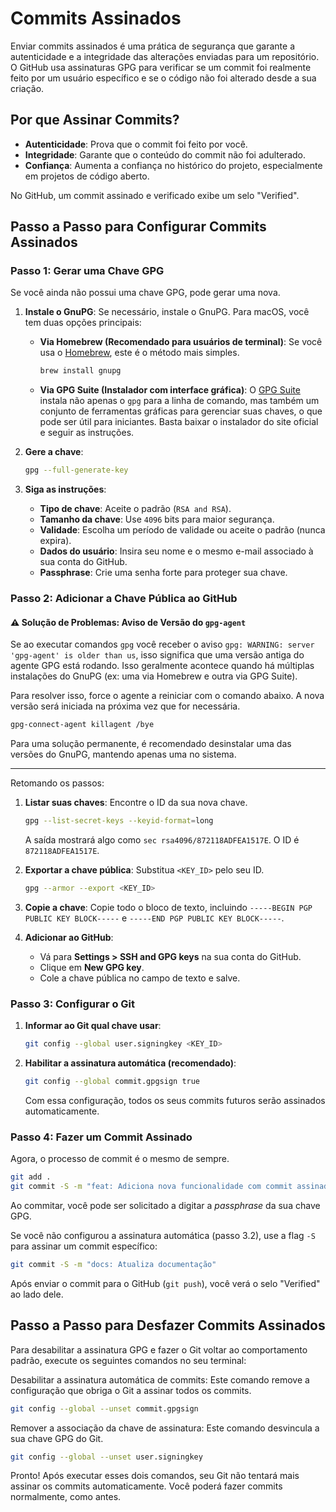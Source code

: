 # Commits Assinados

Enviar commits assinados é uma prática de segurança que garante a autenticidade e a integridade das alterações enviadas para um repositório. O GitHub usa assinaturas GPG para verificar se um commit foi realmente feito por um usuário específico e se o código não foi alterado desde a sua criação.

## Por que Assinar Commits?

- **Autenticidade**: Prova que o commit foi feito por você.
- **Integridade**: Garante que o conteúdo do commit não foi adulterado.
- **Confiança**: Aumenta a confiança no histórico do projeto, especialmente em projetos de código aberto.

No GitHub, um commit assinado e verificado exibe um selo "Verified".

## Passo a Passo para Configurar Commits Assinados

### Passo 1: Gerar uma Chave GPG

Se você ainda não possui uma chave GPG, pode gerar uma nova.

1. **Instale o GnuPG**:
    Se necessário, instale o GnuPG. Para macOS, você tem duas opções principais:

    - **Via Homebrew (Recomendado para usuários de terminal)**:
      Se você usa o [Homebrew](https://brew.sh/), este é o método mais simples.

      ```bash
      brew install gnupg
      ```

    - **Via GPG Suite (Instalador com interface gráfica)**:
      O [GPG Suite](https://gpgtools.org/) instala não apenas o `gpg` para a linha de comando, mas também um conjunto de ferramentas gráficas para gerenciar suas chaves, o que pode ser útil para iniciantes. Basta baixar o instalador do site oficial e seguir as instruções.

2. **Gere a chave**:

    ```bash
    gpg --full-generate-key
    ```

3. **Siga as instruções**:
    - **Tipo de chave**: Aceite o padrão (`RSA and RSA`).
    - **Tamanho da chave**: Use `4096` bits para maior segurança.
    - **Validade**: Escolha um período de validade ou aceite o padrão (nunca expira).
    - **Dados do usuário**: Insira seu nome e o mesmo e-mail associado à sua conta do GitHub.
    - **Passphrase**: Crie uma senha forte para proteger sua chave.

### Passo 2: Adicionar a Chave Pública ao GitHub

#### ⚠️ Solução de Problemas: Aviso de Versão do `gpg-agent`

Se ao executar comandos `gpg` você receber o aviso `gpg: WARNING: server 'gpg-agent' is older than us`, isso significa que uma versão antiga do agente GPG está rodando. Isso geralmente acontece quando há múltiplas instalações do GnuPG (ex: uma via Homebrew e outra via GPG Suite).

Para resolver isso, force o agente a reiniciar com o comando abaixo. A nova versão será iniciada na próxima vez que for necessária.

```bash
gpg-connect-agent killagent /bye
```

Para uma solução permanente, é recomendado desinstalar uma das versões do GnuPG, mantendo apenas uma no sistema.

---

Retomando os passos:

1. **Listar suas chaves**: Encontre o ID da sua nova chave.

    ```bash
    gpg --list-secret-keys --keyid-format=long
    ```

    A saída mostrará algo como `sec rsa4096/872118ADFEA1517E`. O ID é `872118ADFEA1517E`.

2. **Exportar a chave pública**: Substitua `<KEY_ID>` pelo seu ID.

    ```bash
    gpg --armor --export <KEY_ID>
    ```

3. **Copie a chave**: Copie todo o bloco de texto, incluindo `-----BEGIN PGP PUBLIC KEY BLOCK-----` e `-----END PGP PUBLIC KEY BLOCK-----`.

4. **Adicionar ao GitHub**:
    - Vá para **Settings > SSH and GPG keys** na sua conta do GitHub.
    - Clique em **New GPG key**.
    - Cole a chave pública no campo de texto e salve.

### Passo 3: Configurar o Git

1. **Informar ao Git qual chave usar**:

    ```bash
    git config --global user.signingkey <KEY_ID>
    ```

2. **Habilitar a assinatura automática (recomendado)**:

    ```bash
    git config --global commit.gpgsign true
    ```

    Com essa configuração, todos os seus commits futuros serão assinados automaticamente.

### Passo 4: Fazer um Commit Assinado

Agora, o processo de commit é o mesmo de sempre.

```bash
git add .
git commit -S -m "feat: Adiciona nova funcionalidade com commit assinado"
```

Ao commitar, você pode ser solicitado a digitar a *passphrase* da sua chave GPG.

Se você não configurou a assinatura automática (passo 3.2), use a flag `-S` para assinar um commit específico:

```bash
git commit -S -m "docs: Atualiza documentação"
```

Após enviar o commit para o GitHub (`git push`), você verá o selo "Verified" ao lado dele.

## Passo a Passo para Desfazer Commits Assinados

Para desabilitar a assinatura GPG e fazer o Git voltar ao comportamento padrão, execute os seguintes comandos no seu terminal:

Desabilitar a assinatura automática de commits: Este comando remove a configuração que obriga o Git a assinar todos os commits.

```bash
git config --global --unset commit.gpgsign
```

Remover a associação da chave de assinatura: Este comando desvincula a sua chave GPG do Git.

```bash
git config --global --unset user.signingkey
```

Pronto! Após executar esses dois comandos, seu Git não tentará mais assinar os commits automaticamente. Você poderá fazer commits normalmente, como antes.
